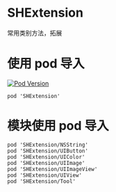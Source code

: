 # SHExtension
常用类别方法，拓展
# 使用 pod 导入
[![Pod Version](http://img.shields.io/cocoapods/v/SHExtension.svg?style=flat)](http://cocoadocs.org/docsets/SHExtension/)
```
pod 'SHExtension'
```
# 模块使用 pod 导入
```
pod 'SHExtension/NSString'
pod 'SHExtension/UIButton'
pod 'SHExtension/UIColor'
pod 'SHExtension/UIImage'
pod 'SHExtension/UIImageView'
pod 'SHExtension/UIView'
pod 'SHExtension/Tool'
```

